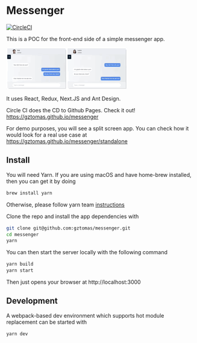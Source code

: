 # Messenger

[![CircleCI](https://circleci.com/gh/gztomas/messenger.svg?style=svg)](https://circleci.com/gh/gztomas/messenger)

This is a POC for the front-end side of a simple messenger app.

![Demo Animation](demo.gif)

It uses React, Redux, Next.JS and Ant Design.

Circle CI does the CD to Github Pages. Check it out! https://gztomas.github.io/messenger

For demo purposes, you will see a split screen app.
You can check how it would look for a real use case at https://gztomas.github.io/messenger/standalone

## Install

You will need Yarn. If you are using macOS and have home-brew installed, then you can get it by doing

```sh
brew install yarn
```

Otherwise, please follow yarn team [instructions](https://yarnpkg.com/lang/en/docs/install)

Clone the repo and install the app dependencies with

```sh
git clone git@github.com:gztomas/messenger.git
cd messenger
yarn
```

You can then start the server locally with the following command

```sh
yarn build
yarn start
```

Then just opens your browser at http://localhost:3000

## Development

A webpack-based dev environment which supports hot module replacement can be started with

```sh
yarn dev
```
